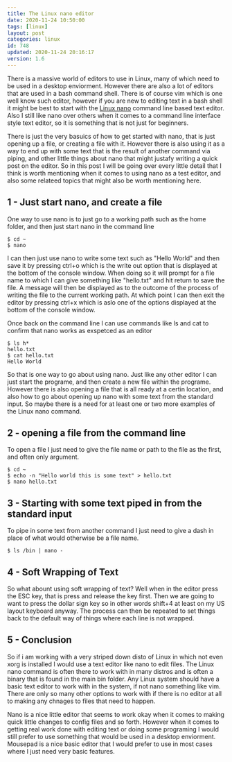 ```yaml
---
title: The Linux nano editor
date: 2020-11-24 10:50:00
tags: [linux]
layout: post
categories: linux
id: 748
updated: 2020-11-24 20:16:17
version: 1.6
---
```


There is a massive world of editors to use in Linux, many of which need to be used in a desktop enviorment. However there are also a lot of editors that are used in a bash command shell. There is of course vim which is one well know such editor, however if you are new to editing text in a bash shell it might be best to start with the [Linux nano](https://linuxcommand.org/lc3_man_pages/nano1.html) command line based text editor. Also I still like nano over others when it comes to a command line interface style text editor, so it is something that is not just for beginners.

There is just the very basuics of how to get started with nano, that is just opening up a file, or creating a file with it. However there is also using it as a way to end up with some text that is the result of another command via piping, and other little things about nano that might justafy writing a quick post on the editor. So in this post I will be going over every little detail that I think is worth mentioning when it comes to using nano as a test editor, and also some relateed topics that might also be worth mentioning here.

<!-- more -->

## 1 - Just start nano, and create a file

One way to use nano is to just go to a working path such as the home folder, and then just start nano in the command line

```
$ cd ~
$ nano
```

I can then just use nano to write some text such as "Hello World" and then save it by pressing ctrl+o which is the write out option that is displayed at the bottom of the console window. When doing so it will prompt for a file name to which I can give something like "hello.txt" and hit return to save the file. A message will then be displayed as to the outcome of the process of writing the file to the current working path. At which point I can then exit the editor by pressing ctrl+x which is aslo one of the options displayed at the bottom of the console window.

Once back on the command line I can use commands like ls and cat to confirm that nano works as exspetced as an editor

```
$ ls h*
hello.txt
$ cat hello.txt
Hello World
```

So that is one way to go about using nano. Just like any other editor I can just start the programe, and then create a new file within the programe. However there is also opening a file that is all ready at a certin location, and also how to go about opening up nano with some text from the standard input. So maybe there is a need for at least one or two more examples of the Linux nano command.

## 2 - opening a file from the command line

To open a file I just need to give the file name or path to the file as the first, and often only argument.

```
$ cd ~
$ echo -n "Hello world this is some text" > hello.txt
$ nano hello.txt
```

## 3 - Starting with some text piped in from the standard input

To pipe in some text from another command I just need to give a dash in place of what would otherwise be a file name.

```
$ ls /bin | nano -
```

## 4 - Soft Wrapping of Text

So what abount using soft wrapping of text? Well when in the editor press the ESC key, that is press and release the key first. Then we are going to want to press the dollar sign key so in other words shift+4 at least on my US layout keyboard anyway. The process can then be repeated to set things back to the default way of things where each line is not wrapped.

## 5 - Conclusion

So if i am working with a very striped down disto of Linux in which not even xorg is installed I would use a text editor like nano to edit files. The Linux nano command is often there to work with in many distros and is often a binary that is found in the main bin folder. Any Linux system should have a basic text editor to work with in the system, if not nano something like vim. There are only so many other options to work with if there is no editor at all to making any chnages to files that need to happen.

Nano is a nice little editor that seems to work okay when it comes to making quick little changes to config files and so forth. However when it comes to getting real work done with editing text or doing some programing I would still prefer to use something that would be used in a desktop enviorment. Mousepad is a nice basic editor that I would prefer to use in most cases where I just need very basic features.